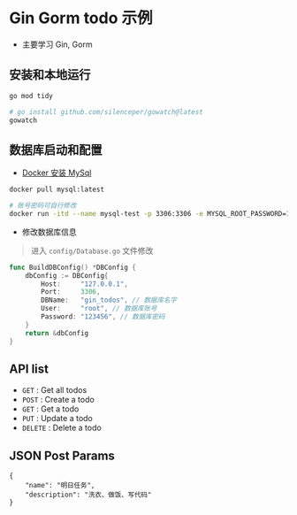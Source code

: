 # Gin Gorm todo 示例

- 主要学习 Gin, Gorm


## 安装和本地运行

```bash
go mod tidy

# go install github.com/silenceper/gowatch@latest
gowatch
```

## 数据库启动和配置

- [Docker 安装 MySql](https://www.runoob.com/docker/docker-install-mysql.html)

```bash
docker pull mysql:latest

# 账号密码可自行修改
docker run -itd --name mysql-test -p 3306:3306 -e MYSQL_ROOT_PASSWORD=123456 mysql
```

- 修改数据库信息
> 进入 `config/Database.go` 文件修改

```go
func BuildDBConfig() *DBConfig {
	dbConfig := DBConfig{
		Host:     "127.0.0.1",
		Port:     3306,
		DBName:   "gin_todos", // 数据库名字
		User:     "root", // 数据库账号
		Password: "123456", // 数据库密码
	}
	return &dbConfig
}
```



## API list

* `GET` : Get all todos
* `POST` : Create a todo
* `GET` : Get a todo
* `PUT` : Update a todo
* `DELETE` : Delete a todo

## JSON Post Params
```
{
	"name": "明日任务",
	"description": "洗衣、做饭、写代码"
}
```
